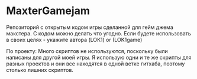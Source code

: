 # MaxterGamejam
Репозиторий с открытым кодом игры сделанной для гейм джема макстера. С кодом можно делать что угодно. Если будете использовать в своих целях - укажите автора (LOK1) or (LOK1game)


По проекту:
Много скриптов не используются, поскольку были написаны для другой моей игры. Я использую одни и те же скрипты для разных проектов и они все находятся в одной ветке гитхаба,
поэтому столько лишних скриптов.
